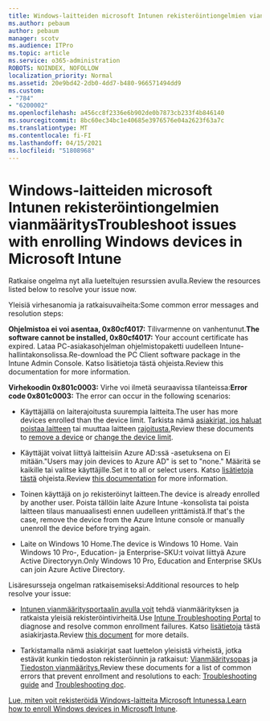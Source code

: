```yaml
---
title: Windows-laitteiden microsoft Intunen rekisteröintiongelmien vianmääritys
ms.author: pebaum
author: pebaum
manager: scotv
ms.audience: ITPro
ms.topic: article
ms.service: o365-administration
ROBOTS: NOINDEX, NOFOLLOW
localization_priority: Normal
ms.assetid: 20e9bd42-2db0-4dd7-b480-966571494dd9
ms.custom:
- "784"
- "6200002"
ms.openlocfilehash: a456cc8f2336e6b902de0b7873cb233f4b846140
ms.sourcegitcommit: 8bc60ec34bc1e40685e3976576e04a2623f63a7c
ms.translationtype: MT
ms.contentlocale: fi-FI
ms.lasthandoff: 04/15/2021
ms.locfileid: "51808968"
---
```

# <a name="troubleshoot-issues-with-enrolling-windows-devices-in-microsoft-intune"></a><span data-ttu-id="7a9ef-102">Windows-laitteiden microsoft Intunen rekisteröintiongelmien vianmääritys</span><span class="sxs-lookup"><span data-stu-id="7a9ef-102">Troubleshoot issues with enrolling Windows devices in Microsoft Intune</span></span>

<span data-ttu-id="7a9ef-103">Ratkaise ongelma nyt alla lueteltujen resurssien avulla.</span><span class="sxs-lookup"><span data-stu-id="7a9ef-103">Review the resources listed below to resolve your issue now.</span></span>
  
<span data-ttu-id="7a9ef-104">Yleisiä virhesanomia ja ratkaisuvaiheita:</span><span class="sxs-lookup"><span data-stu-id="7a9ef-104">Some common error messages and resolution steps:</span></span>
  
 <span data-ttu-id="7a9ef-105">**Ohjelmistoa ei voi asentaa, 0x80cf4017:** Tilivarmenne on vanhentunut.</span><span class="sxs-lookup"><span data-stu-id="7a9ef-105">**The software cannot be installed, 0x80cf4017:** Your account certificate has expired.</span></span> <span data-ttu-id="7a9ef-106">Lataa PC-asiakasohjelman ohjelmistopaketti uudelleen Intune-hallintakonsolissa.</span><span class="sxs-lookup"><span data-stu-id="7a9ef-106">Re-download the PC Client software package in the Intune Admin Console.</span></span> <span data-ttu-id="7a9ef-107">Katso lisätietoja tästä ohjeista.</span><span class="sxs-lookup"><span data-stu-id="7a9ef-107">Review this documentation for more information.</span></span>
  
 <span data-ttu-id="7a9ef-108">**Virhekoodin 0x801c0003:** Virhe voi ilmetä seuraavissa tilanteissa:</span><span class="sxs-lookup"><span data-stu-id="7a9ef-108">**Error code 0x801c0003:** The error can occur in the following scenarios:</span></span>
  
-  <span data-ttu-id="7a9ef-109">Käyttäjällä on laiterajoitusta suurempia laitteita.</span><span class="sxs-lookup"><span data-stu-id="7a9ef-109">The user has more devices enrolled than the device limit.</span></span> <span data-ttu-id="7a9ef-110">Tarkista nämä [asiakirjat, jos haluat poistaa laitteen](https://docs.microsoft.com/intune/devices-wipe) tai muuttaa laitteen [rajoitusta.](https://docs.microsoft.com/intune/enrollment-restrictions-set#set-device-limit-restrictions)</span><span class="sxs-lookup"><span data-stu-id="7a9ef-110">Review these documents to [remove a device](https://docs.microsoft.com/intune/devices-wipe) or [change the device limit](https://docs.microsoft.com/intune/enrollment-restrictions-set#set-device-limit-restrictions).</span></span>

-  <span data-ttu-id="7a9ef-111">Käyttäjät voivat liittyä laitteisiin Azure AD:ssä -asetuksena on Ei mitään.</span><span class="sxs-lookup"><span data-stu-id="7a9ef-111">"Users may join devices to Azure AD" is set to "none."</span></span> <span data-ttu-id="7a9ef-112">Määritä se kaikille tai valitse käyttäjille.</span><span class="sxs-lookup"><span data-stu-id="7a9ef-112">Set it to all or select users.</span></span> <span data-ttu-id="7a9ef-113">Katso [lisätietoja tästä](https://docs.microsoft.com/azure/active-directory/device-management-azure-portal#configure-device-settings) ohjeista.</span><span class="sxs-lookup"><span data-stu-id="7a9ef-113">Review [this documentation](https://docs.microsoft.com/azure/active-directory/device-management-azure-portal#configure-device-settings) for more information.</span></span>

-  <span data-ttu-id="7a9ef-114">Toinen käyttäjä on jo rekisteröinyt laitteen.</span><span class="sxs-lookup"><span data-stu-id="7a9ef-114">The device is already enrolled by another user.</span></span> <span data-ttu-id="7a9ef-115">Poista tällöin laite Azure Intune -konsolista tai poista laitteen tilaus manuaalisesti ennen uudelleen yrittämistä.</span><span class="sxs-lookup"><span data-stu-id="7a9ef-115">If that's the case, remove the device from the Azure Intune console or manually unenroll the device before trying again.</span></span>

-  <span data-ttu-id="7a9ef-116">Laite on Windows 10 Home.</span><span class="sxs-lookup"><span data-stu-id="7a9ef-116">The device is Windows 10 Home.</span></span> <span data-ttu-id="7a9ef-117">Vain Windows 10 Pro-, Education- ja Enterprise-SKU:t voivat liittyä Azure Active Directoryyn.</span><span class="sxs-lookup"><span data-stu-id="7a9ef-117">Only Windows 10 Pro, Education and Enterprise SKUs can join Azure Active Directory.</span></span>

<span data-ttu-id="7a9ef-118">Lisäresursseja ongelman ratkaisemiseksi:</span><span class="sxs-lookup"><span data-stu-id="7a9ef-118">Additional resources to help resolve your issue:</span></span>
  
-  <span data-ttu-id="7a9ef-119">[Intunen vianmääritysportaalin avulla voit](https://devicemanagement.microsoft.com/#blade/Microsoft_Intune_DeviceSettings/TroubleshootBlade) tehdä vianmäärityksen ja ratkaista yleisiä rekisteröintivirheitä.</span><span class="sxs-lookup"><span data-stu-id="7a9ef-119">Use [Intune Troubleshooting Portal](https://devicemanagement.microsoft.com/#blade/Microsoft_Intune_DeviceSettings/TroubleshootBlade) to diagnose and resolve common enrollment failures.</span></span> <span data-ttu-id="7a9ef-120">Katso [lisätietoja](https://docs.microsoft.com/intune/help-desk-operators) tästä asiakirjasta.</span><span class="sxs-lookup"><span data-stu-id="7a9ef-120">Review [this document](https://docs.microsoft.com/intune/help-desk-operators) for more details.</span></span>

-  <span data-ttu-id="7a9ef-121">Tarkistamalla nämä asiakirjat saat luettelon yleisistä virheistä, jotka estävät kunkin tiedoston rekisteröinnin ja ratkaisut: [Vianmääritysopas](https://support.microsoft.com/help/4089533/troubleshooting-windows-device-enrollment-problems-in-microsoft-intune) ja [Tiedoston vianmääritys.](https://docs.microsoft.com/troubleshoot/mem/intune/troubleshoot-device-enrollment-in-intune)</span><span class="sxs-lookup"><span data-stu-id="7a9ef-121">Review these documents for a list of common errors that prevent enrollment and resolutions to each: [Troubleshooting guide](https://support.microsoft.com/help/4089533/troubleshooting-windows-device-enrollment-problems-in-microsoft-intune) and [Troubleshooting doc](https://docs.microsoft.com/troubleshoot/mem/intune/troubleshoot-device-enrollment-in-intune).</span></span>

<span data-ttu-id="7a9ef-122">[Lue, miten voit rekisteröidä Windows-laitteita Microsoft Intunessa.](https://docs.microsoft.com/intune/windows-enroll)</span><span class="sxs-lookup"><span data-stu-id="7a9ef-122">[Learn how to enroll Windows devices in Microsoft Intune](https://docs.microsoft.com/intune/windows-enroll).</span></span>
